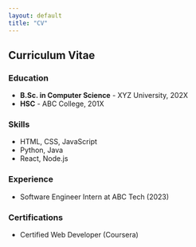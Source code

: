 ```yaml
---
layout: default
title: "CV"
---
```


<div class="section-card">
  <h2>Curriculum Vitae</h2>
  <h3>Education</h3>
  <ul>
    <li><strong>B.Sc. in Computer Science</strong> - XYZ University, 202X</li>
    <li><strong>HSC</strong> - ABC College, 201X</li>
  </ul>
  <h3>Skills</h3>
  <ul>
    <li>HTML, CSS, JavaScript</li>
    <li>Python, Java</li>
    <li>React, Node.js</li>
  </ul>
  <h3>Experience</h3>
  <ul>
    <li>Software Engineer Intern at ABC Tech (2023)</li>
  </ul>
  <h3>Certifications</h3>
  <ul>
    <li>Certified Web Developer (Coursera)</li>
  </ul>
</div>

